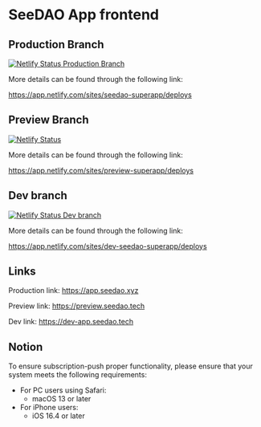 # SeeDAO App frontend

## Production Branch

[![Netlify Status Production Branch](https://api.netlify.com/api/v1/badges/f2d26bd5-41de-42d5-9c57-d3baca4f074a/deploy-status)](https://app.netlify.com/sites/seedao-superapp/deploys)

More details can be found through the following link:

https://app.netlify.com/sites/seedao-superapp/deploys

## Preview Branch
[![Netlify Status](https://api.netlify.com/api/v1/badges/e0280ec2-44e1-46d6-9c0a-1400380347a0/deploy-status)](https://app.netlify.com/sites/preview-superapp/deploys)

More details can be found through the following link:

https://app.netlify.com/sites/preview-superapp/deploys

## Dev branch
[![Netlify Status Dev branch](https://api.netlify.com/api/v1/badges/ede70ddc-f85d-4b90-b650-829662d039ca/deploy-status?branch=dev)](https://app.netlify.com/sites/dev-seedao-superapp/deploys)

More details can be found through the following link:

https://app.netlify.com/sites/dev-seedao-superapp/deploys

## Links

Production link: https://app.seedao.xyz

Preview link: https://preview.seedao.tech

Dev link: https://dev-app.seedao.tech

## Notion
To ensure subscription-push proper functionality, please ensure that your system meets the following requirements:

* For PC users using Safari:
    * macOS 13 or later
* For iPhone users:
    * iOS 16.4 or later
